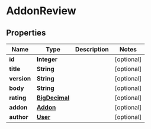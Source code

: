 # AddonReview

## Properties
Name | Type | Description | Notes
------------ | ------------- | ------------- | -------------
**id** | **Integer** |  |  [optional]
**title** | **String** |  |  [optional]
**version** | **String** |  |  [optional]
**body** | **String** |  |  [optional]
**rating** | [**BigDecimal**](BigDecimal.md) |  |  [optional]
**addon** | [**Addon**](Addon.md) |  |  [optional]
**author** | [**User**](User.md) |  |  [optional]
